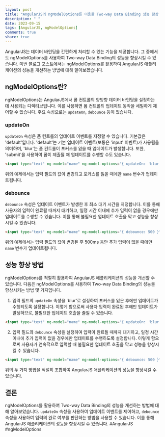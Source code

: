 ```yaml
---
layout: post
title: "AngularJS의 ngModelOptions를 이용한 Two-way Data Binding 성능 향상 방법"
description: " "
date: 2023-09-15
tags: [AngularJS, ngModelOptions]
comments: true
share: true
---
```


AngularJS는 데이터 바인딩을 간편하게 처리할 수 있는 기능을 제공합니다. 그 중에서도 ngModelOptions를 사용하여 Two-way Data Binding의 성능을 향상시킬 수 있습니다. 이번 블로그 포스트에서는 ngModelOptions를 활용하여 AngularJS 애플리케이션의 성능을 개선하는 방법에 대해 알아보겠습니다.

## ngModelOptions란?

ngModelOptions는 AngularJS에서 폼 컨트롤의 양방향 데이터 바인딩을 설정하는 데 사용되는 디렉티브입니다. 이를 사용하면 폼 컨트롤의 업데이트 동작을 세밀하게 제어할 수 있습니다. 주요 속성으로는 `updateOn`, `debounce` 등이 있습니다.

### updateOn

`updateOn` 속성은 폼 컨트롤의 업데이트 이벤트를 지정할 수 있습니다. 기본값은 'default'입니다. 'default'는 기본 업데이트 이벤트(보통은 'input' 이벤트)가 사용됨을 의미하며, 'blur'는 폼 컨트롤이 포커스를 잃을 때 업데이트가 발생합니다. 또한, 'submit'을 사용하여 폼이 제출될 때 업데이트를 수행할 수도 있습니다.

```html
<input type="text" ng-model="name" ng-model-options="{ updateOn: 'blur' }">
```

위의 예제에서는 입력 필드의 값이 변경되고 포커스를 잃을 때에만 `name` 변수가 업데이트됩니다.

### debounce

`debounce` 속성은 업데이트 이벤트가 발생한 후 최소 대기 시간을 지정합니다. 이를 통해 사용자의 입력이 완료될 때까지 대기하고, 일정 시간 이내에 추가 입력이 없을 경우에만 업데이트를 수행할 수 있습니다. 이를 통해 불필요한 업데이트 호출을 막고 성능을 향상시킬 수 있습니다.

```html
<input type="text" ng-model="name" ng-model-options="{ debounce: 500 }">
```

위의 예제에서는 입력 필드의 값이 변경된 후 500ms 동안 추가 입력이 없을 때에만 `name` 변수가 업데이트됩니다.

## 성능 향상 방법

ngModelOptions를 적절히 활용하여 AngularJS 애플리케이션의 성능을 개선할 수 있습니다. 다음은 ngModelOptions를 사용하여 Two-way Data Binding의 성능을 향상시키는 방법 몇 가지입니다.

1. 입력 필드의 `updateOn` 속성을 'blur'로 설정하여 포커스를 잃은 후에만 업데이트가 수행되도록 설정합니다. 이렇게 함으로써 사용자 입력이 완료된 후에만 업데이트가 발생하므로, 불필요한 업데이트 호출을 줄일 수 있습니다.

```html
<input type="text" ng-model="name" ng-model-options="{ updateOn: 'blur' }">
```

2. 입력 필드의 `debounce` 속성을 설정하여 입력이 완료될 때까지 대기하고, 일정 시간 이내에 추가 입력이 없을 경우에만 업데이트를 수행하도록 설정합니다. 이렇게 함으로써 사용자가 연속적으로 입력할 때 불필요한 업데이트 호출을 막고 성능을 향상시킬 수 있습니다.

```html
<input type="text" ng-model="name" ng-model-options="{ debounce: 500 }">
```

위의 두 가지 방법을 적절히 조합하여 AngularJS 애플리케이션의 성능을 향상시킬 수 있습니다.

## 결론

ngModelOptions를 활용하여 Two-way Data Binding의 성능을 개선하는 방법에 대해 알아보았습니다. `updateOn` 속성을 사용하여 업데이트 이벤트를 제어하고, `debounce` 속성을 사용하여 입력의 완료 여부를 판단하는 방법을 사용할 수 있습니다. 이를 통해 AngularJS 애플리케이션의 성능을 향상시킬 수 있습니다. #AngularJS #ngModelOptions